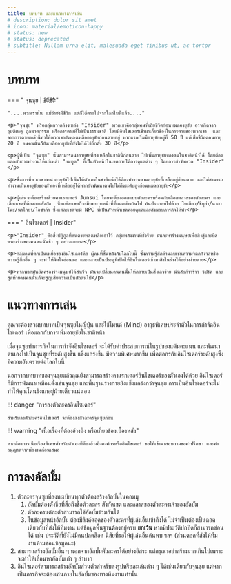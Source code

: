 ```yaml
---
title: บทบาท และแนวทางการเล่น
# description: dolor sit amet
# icon: material/emoticon-happy
# status: new
# status: deprecated
# subtitle: Nullam urna elit, malesuada eget finibus ut, ac tortor
---
```


# บทบาท

=== " จุนซุย |  純粋"

    "....พวกเรานั้น แม้ว่ายังมีชีวิต แต่ก็ได้ตายไปจากโลกใบนี้แล้ว...."

    <p>"จุนซุย" หรือกลุ่มกวาดล้างเหล่า "Insider" พวกเขาคือกลุ่มคนที่เสียชีวิตก่อนหมดอายุขัย อาจเกิดจากอุบัติเหตุ ถูกฆาตกรรม หรือการตายที่ไม่เป็นธรรมชาติ โดยมีอินไซเดอร์เข้ามาเกี่ยวข้องในการตายของพวกเขา  และจากการตายเหล่านี้ทำให้พวกเขายังหลงเหลืออายุขัยก่อนตายอยู่ หากแรกเริ่มมีอายุขัยอยู่ที่ 50 ปี แต่เสียชีวิตตอนอายุ 20 ปี คนคนนั้นก็ยังเหลืออายุขัยที่ยังไม่ได้ใช้อีกตั้ง 30 ปี</p>

    <p>ผู้ที่เป็น "จุนซุย" นั้นสามารถนำอายุขัยที่ยังเหลือในชาตินี้ก่อนตาย ไปเพิ่มอายุขัยของตนในชาติหน้าได้ โดยต้องแลกกับการทำงานให้แก่เหล่า "ยมทูต" ที่เป็นหัวหน้าในเขตภายใต้การดูแลต่าง ๆ โดยการกำจัดพวก "Insider"</p>

    <p>ซึ่งการที่พวกเขาจะนำอายุขัยไปเพิ่มให้ตัวเองในชาติหน้าได้ต้องทำงานตามอายุขัยที่เหลืออยู่ก่อนตาย และไม่สามารถทำงานเกินอายุขัยของตัวเองที่เหลืออยู่ได้หากยังพัฒนาตนไปไม่ถึงระดับสูงก่อนหมดอายุขัย</p>

    <p>ผู้เล่นจะต้องสร้างด้วยคาแรคเตอร์ Junsui โดยจะต้องออกแบบตัวละครพร้อมกับเลือกคลาสของตัวละคร และเลือกเขตที่ต้องการสังกัด  ซึ่งแต่ละเขตก็จะมีบทบาทหน้าที่ที่แตกต่างกันไป อันประกอบไปด้วย โตเกียว/ชิบุย่า/นากาโนะ/นาโกย่า/โอซาก้า ซึ่งแต่ละเขตจะมี NPC ที่เป็นหัวหน้าเขตคอยดูแลและส่งมอบภารกิจให้ทำ</p>


=== " อินไซเดอร์ | Insider"

    <p>"Insider" คือสิ่งปฏิกูลที่คนตายหลงเหลือเอาไว้ กลุ่มพลังงานที่ชั่วร้าย มันจะหาร่างมนุษย์เพื่อสิงสู่และยึดครองร่างของคนคนนั้นช้า ๆ อย่างแยบยล</p>

    <p>กลุ่มคนที่ตกเป็นเหยื่อของอินไซเดอร์คือ ผู้คนที่สิ้นหวังกับโลกใบนี้ ซึ่งความรู้สึกด้านลบเช่นความวิตกกังวลหรือความรู้สึกอื่น ๆ จะทำให้จิตใจอ่อนแอ และกลายเป็นประตูที่เปิดให้อินไซเดอร์เข้ามาสิงในร่างได้อย่างง่ายดาย</p>

    <p>หากพวกมันยึดครองร่างมนุษย์ได้สำเร็จ มันจะเปลี่ยนคนคนนั้นให้กลายเป็นสิ่งเลวร้าย มีนิสัยก้าวร้าว วิปริต และสุดท้ายคนคนนั้นก็จะสูญเสียความเป็นตัวตนไป</p>

# แนวทางการเล่น

คุณจะต้องสวมบทบาทเป็นจุนซุยในญี่ปุ่น และใช้ไมนด์ (Mind) อาวุธพิเศษประจำตัวในการกำจัดอินไซเดอร์ เพื่อแลกกับการเพิ่มอายุขัยในชาติหน้า

เมื่อจุนซุยทำภารกิจในการกำจัดอินไซเดอร์ จะได้รับค่าประสบการณ์ในรูปของแต้มคะแนน และพัฒนาตนเองไปเป็นจุนซุยที่ระดับสูงขึ้น แข็งแกร่งขึ้น มีความพิเศษมากขึ้น เพื่อต่อกรกับอินไซเดอร์ระดับสูงซึ่งมีความอันตรายต่อโลกใบนี้

นอกจากบทบาทของจุนซุยแล้วคุณยังสามารถสร้างคาแรกเตอร์อินไซเดอร์ของตัวเองได้ด้วย อินไซเดอร์ก็มีการพัฒนาเหมือนดั่งเช่นจุนซุย และพื้นฐานร่างกายยังแข็งแกร่งกว่าจุนซุย การเป็นอินไซเดอร์จะไม่ทำให้คุณโดนรังแกอยู่ฝ่ายเดียวแน่นอน

!!! danger "การลงตัวละครอินไซเดอร์"

    สำหรับลงตัวละครอินไซเดอร์ จะต้องลงตัวละครจุนซุยก่อน

!!! warning "เนื้อเรื่องที่ต้องอ้างอิง หรือเกี่ยวข้องเบื้องหลัง"

    หากต้องการเนื้อเรื่องพิเศษสำหรับตัวเองที่ต้องอ้างอิงองค์กรหรืออินไซเดอร์ ขอให้เข้ามาสอบถามขอคำปรึกษา และคำอนุญาตจากพ่องานก่อนเสมอ

# การลงอัลบั้ม

1. ตัวละครจุนซุยที่ลงทะเบียนทุกตัวต้องสร้างอัลบั้มในคอมมู
    1. อัลบั้มต้องตั้งชื่อที่สื่อถึงชื่อตัวละคร สังกัดเขต และคลาสของตัวละครเจ้าของอัลบั้ม
    1. ตัวละครแต่ละตัวสามารถใช้อัลบั้มร่วมกันได้
    1. ในข้อมูลหน้าอัลบั้ม ต้องมีลิงค์ดอคของตัวละครที่ผู้เล่นอื่นเข้าถึงได้ ไม่จำเป็นต้องเป็นดอคเดียวกับที่ส่งให้ทีมงาน แต่ข้อมูลพื้นฐานต้องอยู่ครบ **ยกเว้น** หากมีประวัติปกปิดก็สามารถซ่อนได้ เช่น ประวัติที่ยังไม่มีคนปลดล็อค นิสัยที่รอให้ผู้เล่นอื่นค้นพบ ฯลฯ (ส่วนดอคที่ส่งให้ทีมงานห้ามซ่อนข้อมูลนะ)
1. สามารถสร้างอัลบั้มอื่น ๆ นอกจากอัลบั้มตัวละครได้อย่างอิสระ แต่กรุณาอย่าสร้างมากเกินไปเพราะจะทำให้เลื่อนหาอัลบั้มเก่า ๆ ลำบาก
1. อินไซเดอร์สามารถสร้างอัลบั้มส่วนตัวสำหรับลงรูปหรือละเล่นต่าง ๆ ได้เช่นเดียวกับจุนซุย แต่หากเป็นภารกิจจะต้องเล่นภายในอัลบั้มของทางทีมงานเท่านั้น
